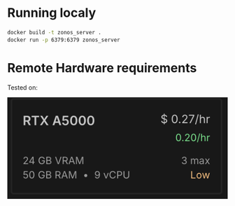 # Running localy
```bash
docker build -t zonos_server .
docker run -p 6379:6379 zonos_server
```

# Remote Hardware requirements

Tested on:

![Qwen Image Remote Hardware requirements Screenshot](assets/zonos-requirements.png)
